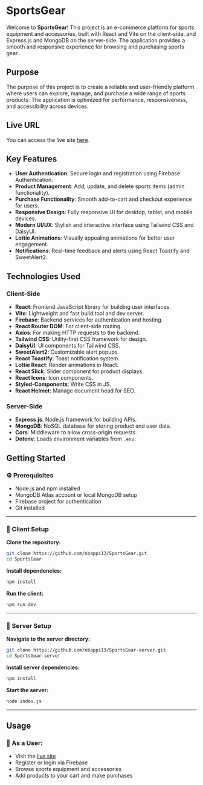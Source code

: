 # SportsGear

Welcome to **SportsGear**! This project is an e-commerce platform for sports equipment and accessories, built with React and Vite on the client-side, and Express.js and MongoDB on the server-side. The application provides a smooth and responsive experience for browsing and purchasing sports gear.

## Purpose

The purpose of this project is to create a reliable and user-friendly platform where users can explore, manage, and purchase a wide range of sports products. The application is optimized for performance, responsiveness, and accessibility across devices.

## Live URL

You can access the live site [here](https://sports-gear.netlify.app/).

## Key Features

* **User Authentication**: Secure login and registration using Firebase Authentication.
* **Product Management**: Add, update, and delete sports items (admin functionality).
* **Purchase Functionality**: Smooth add-to-cart and checkout experience for users.
* **Responsive Design**: Fully responsive UI for desktop, tablet, and mobile devices.
* **Modern UI/UX**: Stylish and interactive interface using Tailwind CSS and DaisyUI.
* **Lottie Animations**: Visually appealing animations for better user engagement.
* **Notifications**: Real-time feedback and alerts using React Toastify and SweetAlert2.

## Technologies Used

### Client-Side

* **React**: Frontend JavaScript library for building user interfaces.
* **Vite**: Lightweight and fast build tool and dev server.
* **Firebase**: Backend services for authentication and hosting.
* **React Router DOM**: For client-side routing.
* **Axios**: For making HTTP requests to the backend.
* **Tailwind CSS**: Utility-first CSS framework for design.
* **DaisyUI**: UI components for Tailwind CSS.
* **SweetAlert2**: Customizable alert popups.
* **React Toastify**: Toast notification system.
* **Lottie React**: Render animations in React.
* **React Slick**: Slider component for product displays.
* **React Icons**: Icon components.
* **Styled-Components**: Write CSS in JS.
* **React Helmet**: Manage document head for SEO.

### Server-Side

* **Express.js**: Node.js framework for building APIs.
* **MongoDB**: NoSQL database for storing product and user data.
* **Cors**: Middleware to allow cross-origin requests.
* **Dotenv**: Loads environment variables from `.env`.

## Getting Started

### ⚙ Prerequisites

* Node.js and npm installed
* MongoDB Atlas account or local MongoDB setup
* Firebase project for authentication
* Git installed

---

### 🚀 Client Setup

**Clone the repository:**

```bash
git clone https://github.com/nbappi13/SportsGear.git
cd SportsGear
```

**Install dependencies:**

```bash
npm install
```

**Run the client:**

```bash
npm run dev
```

---

### 🔧 Server Setup

**Navigate to the server directory:**

```bash
git clone https://github.com/nbappi13/SportsGear-server.git
cd SportsGear-server
```

**Install server dependencies:**

```bash
npm install
```

**Start the server:**

```bash
node index.js
```

---

## Usage

### 👤 As a User:

* Visit the [live site](https://sports-gear.netlify.app/)
* Register or login via Firebase
* Browse sports equipment and accessories
* Add products to your cart and make purchases



